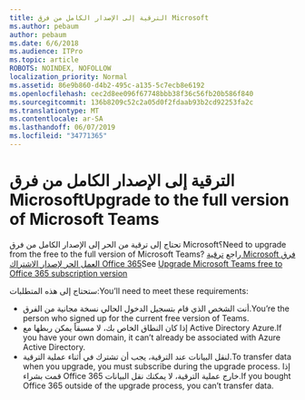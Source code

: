 ```yaml
---
title: الترقية إلى الإصدار الكامل من فرق Microsoft
ms.author: pebaum
author: pebaum
ms.date: 6/6/2018
ms.audience: ITPro
ms.topic: article
ROBOTS: NOINDEX, NOFOLLOW
localization_priority: Normal
ms.assetid: 86e9b860-d4b2-495c-a135-5c7ecb8e6192
ms.openlocfilehash: cec2d8ee096f67748bbb38f36c56fb20b586f840
ms.sourcegitcommit: 136b8209c52c2a05d0f2fdaab93b2cd92253fa2c
ms.translationtype: MT
ms.contentlocale: ar-SA
ms.lasthandoff: 06/07/2019
ms.locfileid: "34771365"
---
```

# <a name="upgrade-to-the-full-version-of-microsoft-teams"></a><span data-ttu-id="76387-102">الترقية إلى الإصدار الكامل من فرق Microsoft</span><span class="sxs-lookup"><span data-stu-id="76387-102">Upgrade to the full version of Microsoft Teams</span></span>

<span data-ttu-id="76387-103">تحتاج إلى ترقية من الحر إلى الإصدار الكامل من فرق Microsoft؟</span><span class="sxs-lookup"><span data-stu-id="76387-103">Need to upgrade from the free to the full version of Microsoft Teams?</span></span> <span data-ttu-id="76387-104">راجع [ترقية Microsoft فرق العمل الحر لإصدار الاشتراك Office 365](https://docs.microsoft.com/microsoftteams/upgrade-freemium)</span><span class="sxs-lookup"><span data-stu-id="76387-104">See [Upgrade Microsoft Teams free to Office 365 subscription version](https://docs.microsoft.com/microsoftteams/upgrade-freemium)</span></span>

<span data-ttu-id="76387-105">ستحتاج إلى هذه المتطلبات:</span><span class="sxs-lookup"><span data-stu-id="76387-105">You’ll need to meet these requirements:</span></span>
- <span data-ttu-id="76387-106">أنت الشخص الذي قام بتسجيل الدخول الحالي نسخة مجانية من الفرق.</span><span class="sxs-lookup"><span data-stu-id="76387-106">You’re the person who signed up for the current free version of Teams.</span></span>
- <span data-ttu-id="76387-107">إذا كان النطاق الخاص بك، لا مسبقاً يمكن ربطها مع Active Directory Azure.</span><span class="sxs-lookup"><span data-stu-id="76387-107">If you have your own domain, it can’t already be associated with Azure Active Directory.</span></span>
- <span data-ttu-id="76387-108">لنقل البيانات عند الترقية، يجب أن تشترك في أثناء عملية الترقية.</span><span class="sxs-lookup"><span data-stu-id="76387-108">To transfer data when you upgrade, you must subscribe during the upgrade process.</span></span> <span data-ttu-id="76387-109">إذا قمت بشراء Office 365 خارج عملية الترقية، لا يمكنك نقل البيانات.</span><span class="sxs-lookup"><span data-stu-id="76387-109">If you bought Office 365 outside of the upgrade process, you can’t transfer data.</span></span>


